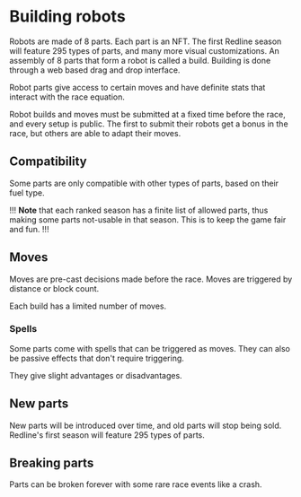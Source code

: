 # Building robots

Robots are made of 8 parts. Each part is an NFT. The first Redline season will feature 295 types of parts, and many more visual customizations. An assembly of 8 parts that form a robot is called a build. Building is done through a web based drag and drop interface.

Robot parts give access to certain moves and have definite stats that interact with the race equation.

Robot builds and moves must be submitted at a fixed time before the race, and every setup is public. The first to submit their robots get a bonus in the race, but others are able to adapt their moves.

## Compatibility

Some parts are only compatible with other types of parts, based on their fuel type.

!!!
**Note** that each ranked season has a finite list of allowed parts, thus making some parts not-usable in that season. This is to keep the game fair and fun.
!!!


## Moves

Moves are pre-cast decisions made before the race. Moves are triggered by distance or block count. 

Each build has a limited number of moves.

### Spells

Some parts come with spells that can be triggered as moves. They can also be passive effects that don't require triggering.

They give slight advantages or disadvantages.

## New parts

New parts will be introduced over time, and old parts will stop being sold.
Redline's first season will feature 295 types of parts.

## Breaking parts

Parts can be broken forever with some rare race events like a crash.